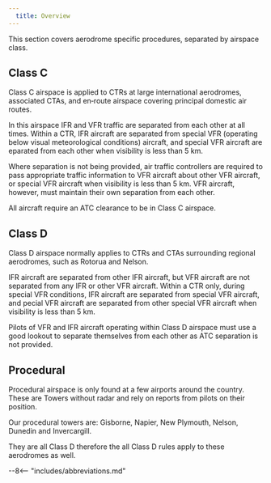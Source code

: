 ```yaml
---
  title: Overview
---
```


This section covers aerodrome specific procedures, separated by airspace class.

## Class C

Class C airspace is applied to CTRs at large international aerodromes, associated CTAs, and en‑route airspace covering principal domestic air routes.

In this airspace IFR and VFR traffic are separated from each other at all times. Within a CTR, IFR aircraft are separated from special VFR (operating below visual meteorological conditions) aircraft, and special VFR aircraft are  eparated from each other when visibility is less than 5 km.

Where separation is not being provided, air traffic controllers are required to pass appropriate traffic information to VFR aircraft about other VFR aircraft, or special VFR aircraft when visibility is less than 5 km. VFR aircraft, however, must maintain their own separation from each other.

All aircraft require an ATC clearance to be in Class C airspace.

## Class D

Class D airspace normally applies to CTRs and CTAs surrounding regional aerodromes, such as Rotorua and Nelson.

IFR aircraft are separated from other IFR aircraft, but VFR aircraft are not separated from any IFR or other VFR aircraft. Within a CTR only, during special VFR conditions, IFR aircraft are separated from special VFR aircraft, and pecial VFR aircraft are separated from other special VFR aircraft when visibility is less than 5 km.

Pilots of VFR and IFR aircraft operating within Class D airspace must use a good lookout to separate themselves from each other as ATC separation is not provided. 

## Procedural 

Procedural airspace is only found at a few airports around the country. These are Towers without radar and rely on reports from pilots on their position. 

Our procedural towers are: Gisborne, Napier, New Plymouth, Nelson, Dunedin and Invercargill. 

They are all Class D therefore the all Class D rules apply to these aerodromes as well. 

--8<-- "includes/abbreviations.md"


